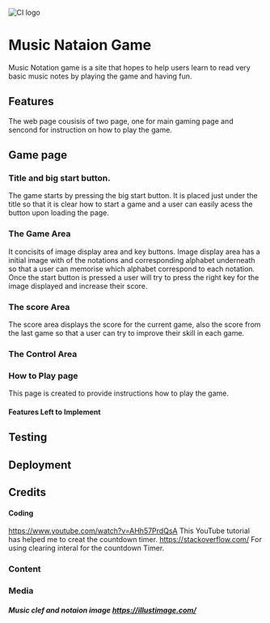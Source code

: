 ![CI logo](favicon.ico)

# Music Nataion Game



Music Notation game is a site that hopes to help users learn to read very basic music notes by playing the game and having fun.

## Features

The web page cousisis of two page, one for main gaming page and sencond for instruction on how to play the game.

## Game page

### Title and big start button.

The game starts by pressing the big start button. It is placed just under the title so that it is clear how to start a game and a user can easily acess the button upon loading the page.

### The Game Area
It concisits of image display area and key buttons. 
Image display area has a initial image with of the notations and corresponding alphabet underneath so that a user can memorise which alphabet correspond to each notation.
Once the start button is pressed a user will try to press the right key for the image displayed and increase their score.

### The score Area
The score area displays the score for the current game, also the score from the last game so that a user can try to improve their skill in each game.

### The Control Area

### How to Play page
This page is created to provide instructions how to play the game.


#### Features Left to Implement

## Testing

## Deployment

## Credits



#### Coding

https://www.youtube.com/watch?v=AHh57PrdQsA  This YouTube tutorial has helped me to creat the countdown timer.
https://stackoverflow.com/  For using clearing interal for the countdown Timer.


### Content

### Media

##### Music clef and notaion image  https://illustimage.com/

